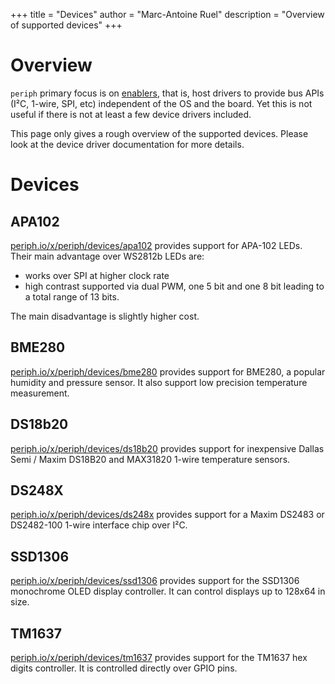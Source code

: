+++
title = "Devices"
author = "Marc-Antoine Ruel"
description = "Overview of supported devices"
+++

# Overview

`periph` primary focus is on [enablers](), that is, host drivers to provide bus
APIs (I²C, 1-wire, SPI, etc) independent of the OS and the board. Yet this is
not useful if there is not at least a few device drivers included.

This page only gives a rough overview of the supported devices. Please look at
the device driver documentation for more details.

# Devices

## APA102

[periph.io/x/periph/devices/apa102](https://periph.io/x/periph/devices/apa102)
provides support for APA-102 LEDs. Their main advantage over WS2812b LEDs are:

- works over SPI at higher clock rate
- high contrast supported via dual PWM, one 5 bit and one 8 bit leading to a
  total range of 13 bits.

The main disadvantage is slightly higher cost.


## BME280

[periph.io/x/periph/devices/bme280](https://periph.io/x/periph/devices/bme280)
provides support for BME280, a popular humidity and pressure sensor. It also
support low precision temperature measurement.


## DS18b20

[periph.io/x/periph/devices/ds18b20](https://periph.io/x/periph/devices/ds18b20)
provides support for inexpensive Dallas Semi / Maxim DS18B20 and MAX31820 1-wire
temperature sensors.


## DS248X

[periph.io/x/periph/devices/ds248x](https://periph.io/x/periph/devices/ds248x)
provides support for a Maxim DS2483 or DS2482-100 1-wire interface chip over
I²C.


## SSD1306

[periph.io/x/periph/devices/ssd1306](https://periph.io/x/periph/devices/ssd1306)
provides support for the SSD1306 monochrome OLED display controller. It can
control displays up to 128x64 in size.


## TM1637

[periph.io/x/periph/devices/tm1637](https://periph.io/x/periph/devices/tm1637)
provides support for the TM1637 hex digits controller. It is controlled directly
over GPIO pins.
